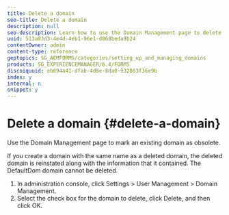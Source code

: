 ```yaml
---
title: Delete a domain 
seo-title: Delete a domain 
description: null
seo-description: Learn how to use the Domain Management page to delete a domain or to mark an existing domain as obsolete. 
uuid: 513a03d3-4e4d-4eb1-96e1-d868beda9b24
contentOwner: admin
content-type: reference
geptopics: SG_AEMFORMS/categories/setting_up_and_managing_domains
products: SG_EXPERIENCEMANAGER/6.4/FORMS
discoiquuid: eb694a41-dfab-4d8e-8da0-932863f36e9b
index: y
internal: n
snippet: y
---
```


# Delete a domain {#delete-a-domain}

Use the Domain Management page to mark an existing domain as obsolete.

If you create a domain with the same name as a deleted domain, the deleted domain is reinstated along with the information that it contained. The DefaultDom domain cannot be deleted.

1. In administration console, click Settings &gt; User Management &gt; Domain Management.
1. Select the check box for the domain to delete, click Delete, and then click OK.

